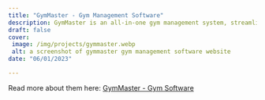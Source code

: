 ```yaml
---
title: "GymMaster - Gym Management Software"
description: GymMaster is an all-in-one gym management system, streamlining thousands of clubs across 75+ countries.
draft: false
cover: 
 image: /img/projects/gymmaster.webp
 alt: a screenshot of gymmaster gym management software website
date: "06/01/2023"

---
```


Read more about them here: <a href="https://www.GymMaster.com">GymMaster - Gym Software</a>